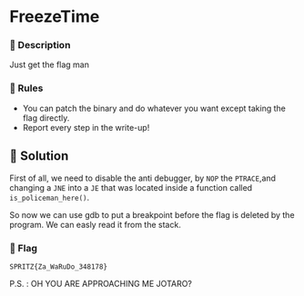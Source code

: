 # FreezeTime

### 📍 Description
Just get the flag man

### 📄 Rules
- You can patch the binary and do whatever you want
except taking the flag directly.
- Report every step in the write-up!

## 🔑 Solution
First of all, we need to disable the anti debugger, by `NOP` the `PTRACE`,and changing a `JNE` into a `JE` that was located inside a function called  `is_policeman_here()`.

So now we can use gdb to put a breakpoint before the flag is deleted by the program. We can easly read it from the stack.



### 🚩 Flag
```plain
SPRITZ{Za_WaRuDo_348178}
```
P.S. : OH YOU ARE APPROACHING ME JOTARO?